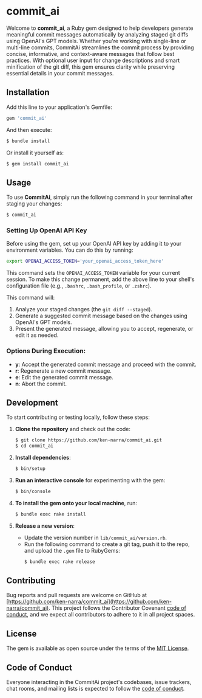 # commit_ai

Welcome to **commit_ai**, a Ruby gem designed to help developers generate meaningful commit messages automatically by analyzing staged git diffs using OpenAI's GPT models. Whether you're working with single-line or multi-line commits, CommitAi streamlines the commit process by providing concise, informative, and context-aware messages that follow best practices. With optional user input for change descriptions and smart minification of the git diff, this gem ensures clarity while preserving essential details in your commit messages.

## Installation

Add this line to your application's Gemfile:

```ruby
gem 'commit_ai'
```

And then execute:

```bash
$ bundle install
```

Or install it yourself as:

```bash
$ gem install commit_ai
```

## Usage

To use **CommitAi**, simply run the following command in your terminal after staging your changes:

```bash
$ commit_ai
```

### Setting Up OpenAI API Key

Before using the gem, set up your OpenAI API key by adding it to your environment variables. You can do this by running:

```bash
export OPENAI_ACCESS_TOKEN='your_openai_access_token_here'
```

This command sets the `OPENAI_ACCESS_TOKEN` variable for your current session. To make this change permanent, add the above line to your shell's configuration file (e.g., `.bashrc`, `.bash_profile`, or `.zshrc`).

This command will:
1. Analyze your staged changes (the `git diff --staged`).
2. Generate a suggested commit message based on the changes using OpenAI's GPT models.
3. Present the generated message, allowing you to accept, regenerate, or edit it as needed.

### Options During Execution:
- **y**: Accept the generated commit message and proceed with the commit.
- **r**: Regenerate a new commit message.
- **e**: Edit the generated commit message.
- **n**: Abort the commit.

## Development

To start contributing or testing locally, follow these steps:

1. **Clone the repository** and check out the code:
   ```bash
   $ git clone https://github.com/ken-narra/commit_ai.git
   $ cd commit_ai
   ```

2. **Install dependencies**:
   ```bash
   $ bin/setup
   ```

3. **Run an interactive console** for experimenting with the gem:
   ```bash
   $ bin/console
   ```

4. **To install the gem onto your local machine**, run:
   ```bash
   $ bundle exec rake install
   ```

5. **Release a new version**:
   - Update the version number in `lib/commit_ai/version.rb`.
   - Run the following command to create a git tag, push it to the repo, and upload the `.gem` file to RubyGems:
     ```bash
     $ bundle exec rake release
     ```

## Contributing

Bug reports and pull requests are welcome on GitHub at [https://github.com/ken-narra/commit_ai](https://github.com/ken-narra/commit_ai). This project follows the Contributor Covenant [code of conduct](https://github.com/ken-narra/commit_ai/blob/master/CODE_OF_CONDUCT.md), and we expect all contributors to adhere to it in all project spaces.

## License

The gem is available as open source under the terms of the [MIT License](https://opensource.org/licenses/MIT).

## Code of Conduct

Everyone interacting in the CommitAi project's codebases, issue trackers, chat rooms, and mailing lists is expected to follow the [code of conduct](https://github.com/ken-narra/commit_ai/blob/master/CODE_OF_CONDUCT.md).
